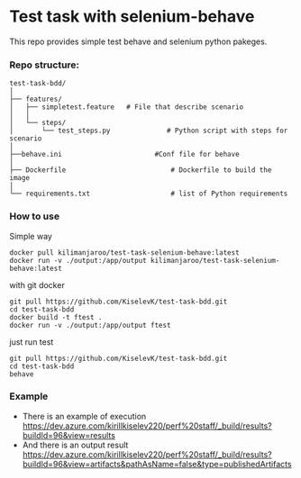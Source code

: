 # Test task with selenium-behave

This repo provides simple test behave and selenium python pakeges.

### Repo structure:

```
test-task-bdd/
│
├── features/
│   ├── simpletest.feature   # File that describe scenario
│   │
│   └── steps/
│       └── test_steps.py              # Python script with steps for scenario
│
├──behave.ini                       #Conf file for behave
│
├── Dockerfile                          # Dockerfile to build the image
│
└── requirements.txt                    # list of Python requirements
```

### How to use

Simple way

```
docker pull kilimanjaroo/test-task-selenium-behave:latest
docker run -v ./output:/app/output kilimanjaroo/test-task-selenium-behave:latest
```

with git docker

```
git pull https://github.com/KiselevK/test-task-bdd.git
cd test-task-bdd
docker build -t ftest . 
docker run -v ./output:/app/output ftest
```

just run test

```
git pull https://github.com/KiselevK/test-task-bdd.git
cd test-task-bdd
behave
```

### Example

* There is an example of execution https://dev.azure.com/kirillkiselev220/perf%20staff/_build/results?buildId=96&view=results
* And there is an output result https://dev.azure.com/kirillkiselev220/perf%20staff/_build/results?buildId=96&view=artifacts&pathAsName=false&type=publishedArtifacts
